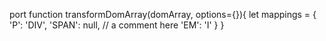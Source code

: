 port function transformDomArray(domArray, options={}){
  let mappings = {
    'P': 'DIV',
    'SPAN': null, // a comment here
    'EM': 'I'
  }
}
```